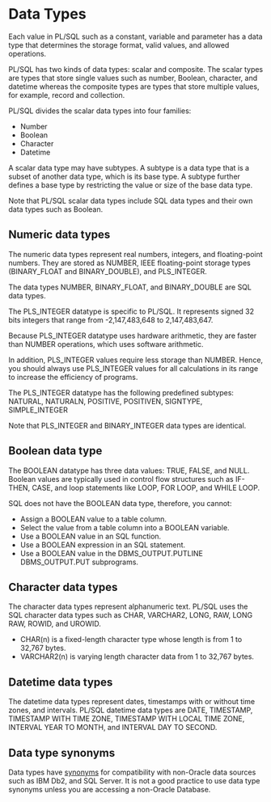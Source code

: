 # Data Types

Each value in PL/SQL such as a constant, variable and parameter has a data type that determines the storage format, valid values, and allowed operations.

PL/SQL has two kinds of data types: scalar and composite. The scalar types are types that store single values such as number, Boolean, character, and datetime whereas the composite types are types that store multiple values, for example, record and collection.

PL/SQL divides the scalar data types into four families:
- Number
- Boolean
- Character
- Datetime

A scalar data type may have subtypes. A subtype is a data type that is a subset of another data type, which is its base type. A subtype further defines a base type by restricting the value or size of the base data type.

Note that PL/SQL scalar data types include SQL data types and their own data types such as Boolean.

## Numeric data types
The numeric data types represent real numbers, integers, and floating-point numbers. They are stored as NUMBER, IEEE floating-point storage types (BINARY_FLOAT and BINARY_DOUBLE), and PLS_INTEGER.

The data types NUMBER, BINARY_FLOAT, and BINARY_DOUBLE are SQL data types.

The PLS_INTEGER datatype is specific to PL/SQL. It represents signed 32 bits integers that range from -2,147,483,648 to 2,147,483,647.

Because PLS_INTEGER datatype uses hardware arithmetic, they are faster than NUMBER operations, which uses software arithmetic.

In addition, PLS_INTEGER values require less storage than NUMBER. Hence, you should always use PLS_INTEGER values for all calculations in its range to increase the efficiency of programs.

The PLS_INTEGER datatype has the following predefined subtypes: NATURAL, NATURALN, POSITIVE, POSITIVEN, SIGNTYPE, SIMPLE_INTEGER	

Note that PLS_INTEGER and BINARY_INTEGER data types are identical.

## Boolean data type
The BOOLEAN datatype has three data values: TRUE, FALSE, and NULL. Boolean values are typically used in control flow structures such as IF-THEN, CASE, and loop statements like LOOP, FOR LOOP, and WHILE LOOP.

SQL does not have the BOOLEAN data type, therefore, you cannot:
- Assign a BOOLEAN value to a table column.
- Select the value from a table column into a BOOLEAN variable.
- Use a BOOLEAN value in an SQL function.
- Use a BOOLEAN expression in an SQL statement.
- Use a BOOLEAN value in the DBMS_OUTPUT.PUTLINE DBMS_OUTPUT.PUT subprograms.

## Character data types
The character data types represent alphanumeric text. PL/SQL uses the SQL character data types such as CHAR, VARCHAR2, LONG, RAW, LONG RAW, ROWID, and UROWID.

- CHAR(n) is a fixed-length character type whose length is from 1 to 32,767 bytes.
- VARCHAR2(n) is varying length character data from 1 to 32,767 bytes.

## Datetime data types
The datetime data types represent dates, timestamps with or without time zones, and intervals. PL/SQL datetime data types are DATE, TIMESTAMP, TIMESTAMP WITH TIME ZONE, TIMESTAMP WITH LOCAL TIME ZONE, INTERVAL YEAR TO MONTH, and INTERVAL DAY TO SECOND.

## Data type synonyms
Data types have [synonyms](https://www.oracletutorial.com/plsql-tutorial/plsql-data-types/) for compatibility with non-Oracle data sources such as IBM Db2, and SQL Server. It is not a good practice to use data type synonyms unless you are accessing a non-Oracle Database.

